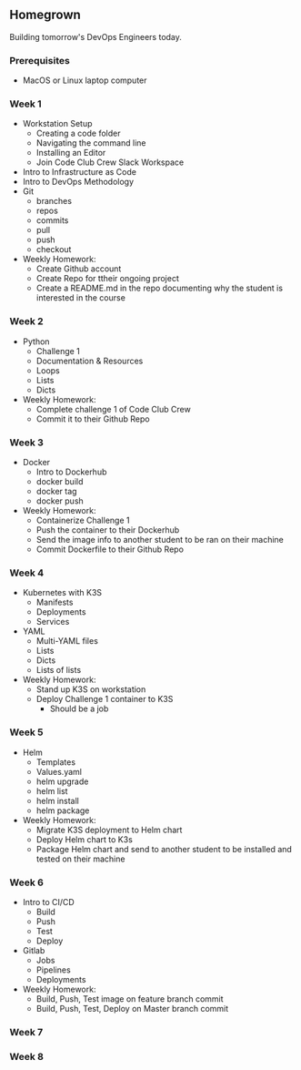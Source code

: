 ## Homegrown
Building tomorrow's DevOps Engineers today.

### Prerequisites
- MacOS or Linux laptop computer

### Week 1
- Workstation Setup
  - Creating a code folder
  - Navigating the command line
  - Installing an Editor
  - Join Code Club Crew Slack Workspace
- Intro to Infrastructure as Code
- Intro to DevOps Methodology
- Git
  - branches
  - repos
  - commits
  - pull
  - push
  - checkout
- Weekly Homework:
  - Create Github account
  - Create Repo for ttheir ongoing project
  - Create a README.md in the repo documenting why the student is interested in the course

### Week 2
- Python
  - Challenge 1
  - Documentation & Resources
  - Loops
  - Lists
  - Dicts
- Weekly Homework:
  - Complete challenge 1 of Code Club Crew
  - Commit it to their Github Repo

### Week 3
- Docker
  - Intro to Dockerhub
  - docker build
  - docker tag
  - docker push
- Weekly Homework:
  - Containerize Challenge 1
  - Push the container to their Dockerhub
  - Send the image info to another student to be ran on their machine
  - Commit Dockerfile to their Github Repo

### Week 4
- Kubernetes with K3S
  - Manifests
  - Deployments
  - Services
- YAML
  - Multi-YAML files
  - Lists
  - Dicts
  - Lists of lists
- Weekly Homework:
  - Stand up K3S on workstation
  - Deploy Challenge 1 container to K3S
    - Should be a job

### Week 5
- Helm
  - Templates
  - Values.yaml
  - helm upgrade
  - helm list
  - helm install
  - helm package
- Weekly Homework:
  - Migrate K3S deployment to Helm chart
  - Deploy Helm chart to K3s
  - Package Helm chart and send to another student to be installed and tested on their machine

### Week 6
- Intro to CI/CD
  - Build
  - Push
  - Test
  - Deploy
- Gitlab
  - Jobs
  - Pipelines
  - Deployments
- Weekly Homework:
  - Build, Push, Test image on feature branch commit
  - Build, Push, Test, Deploy on Master branch commit


### Week 7


### Week 8
